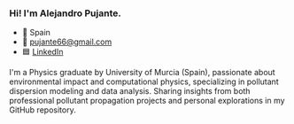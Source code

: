 ### Hi! I'm Alejandro Pujante.

- 📍 Spain 
- 📩 pujante66@gmail.com
- 🟦 [LinkedIn](https://www.linkedin.com/in/alejandro-pujante-p%C3%A9rez-a2778b230/)

I'm a Physics graduate by University of Murcia (Spain), passionate about environmental impact and computational physics, specializing in pollutant dispersion modeling and data analysis. Sharing insights from both professional pollutant propagation projects and personal explorations in my GitHub repository.
